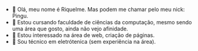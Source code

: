 - 👋 Olá, meu nome é Riquelme. Mas podem me chamar pelo meu nick: Pingu.
- 🌱 Estou cursando faculdade de ciências da computação, mesmo sendo uma área que gosto, ainda não vejo afinidade.
- 👀 Estou interessado na área de web, criação de páginas.
- 🏫 Sou técnico em eletrótenica (sem experiência na área).

